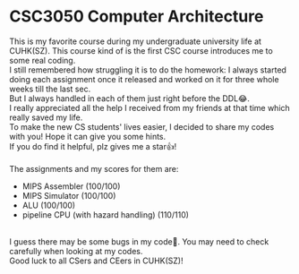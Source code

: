 # CSC3050 Computer Architecture

This is my favorite course during my undergraduate university life at CUHK(SZ).
This course kind of is the first CSC course introduces me to some real coding.
<br>
I still remembered how struggling it is to do the homework: I always started doing each assignment once it released and worked on it for three whole weeks till the last sec.  
But I always handled in each of them just right before the DDL😂.
<br>
I really appreciated all the help I received from my friends at that time which really saved my life.
<br>
To make the new CS students' lives easier, I decided to share my codes with you! Hope it can give you some hints.
<br>
If you do find it helpful, plz gives me a star👍!
<br>
<br>
The assignments and my scores for them are:

- MIPS Assembler (100/100)
- MIPS Simulator (100/100)
- ALU (100/100)
- pipeline CPU (with hazard handling) (110/110)
<br>
I guess there may be some bugs in my code🤣. You may need to check carefully when looking at my codes.
<br>
Good luck to all CSers and CEers in CUHK(SZ)!
